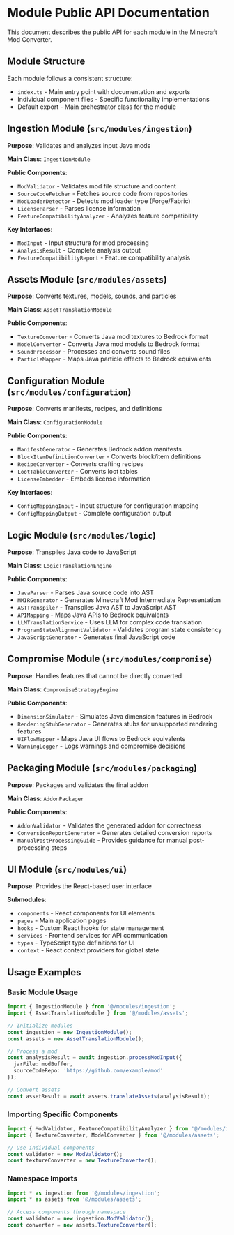 # Module Public API Documentation

This document describes the public API for each module in the Minecraft Mod Converter.

## Module Structure

Each module follows a consistent structure:
- `index.ts` - Main entry point with documentation and exports
- Individual component files - Specific functionality implementations
- Default export - Main orchestrator class for the module

## Ingestion Module (`src/modules/ingestion`)

**Purpose**: Validates and analyzes input Java mods

**Main Class**: `IngestionModule`

**Public Components**:
- `ModValidator` - Validates mod file structure and content
- `SourceCodeFetcher` - Fetches source code from repositories
- `ModLoaderDetector` - Detects mod loader type (Forge/Fabric)
- `LicenseParser` - Parses license information
- `FeatureCompatibilityAnalyzer` - Analyzes feature compatibility

**Key Interfaces**:
- `ModInput` - Input structure for mod processing
- `AnalysisResult` - Complete analysis output
- `FeatureCompatibilityReport` - Feature compatibility analysis

## Assets Module (`src/modules/assets`)

**Purpose**: Converts textures, models, sounds, and particles

**Main Class**: `AssetTranslationModule`

**Public Components**:
- `TextureConverter` - Converts Java mod textures to Bedrock format
- `ModelConverter` - Converts Java mod models to Bedrock format
- `SoundProcessor` - Processes and converts sound files
- `ParticleMapper` - Maps Java particle effects to Bedrock equivalents

## Configuration Module (`src/modules/configuration`)

**Purpose**: Converts manifests, recipes, and definitions

**Main Class**: `ConfigurationModule`

**Public Components**:
- `ManifestGenerator` - Generates Bedrock addon manifests
- `BlockItemDefinitionConverter` - Converts block/item definitions
- `RecipeConverter` - Converts crafting recipes
- `LootTableConverter` - Converts loot tables
- `LicenseEmbedder` - Embeds license information

**Key Interfaces**:
- `ConfigMappingInput` - Input structure for configuration mapping
- `ConfigMappingOutput` - Complete configuration output

## Logic Module (`src/modules/logic`)

**Purpose**: Transpiles Java code to JavaScript

**Main Class**: `LogicTranslationEngine`

**Public Components**:
- `JavaParser` - Parses Java source code into AST
- `MMIRGenerator` - Generates Minecraft Mod Intermediate Representation
- `ASTTranspiler` - Transpiles Java AST to JavaScript AST
- `APIMapping` - Maps Java APIs to Bedrock equivalents
- `LLMTranslationService` - Uses LLM for complex code translation
- `ProgramStateAlignmentValidator` - Validates program state consistency
- `JavaScriptGenerator` - Generates final JavaScript code

## Compromise Module (`src/modules/compromise`)

**Purpose**: Handles features that cannot be directly converted

**Main Class**: `CompromiseStrategyEngine`

**Public Components**:
- `DimensionSimulator` - Simulates Java dimension features in Bedrock
- `RenderingStubGenerator` - Generates stubs for unsupported rendering features
- `UIFlowMapper` - Maps Java UI flows to Bedrock equivalents
- `WarningLogger` - Logs warnings and compromise decisions

## Packaging Module (`src/modules/packaging`)

**Purpose**: Packages and validates the final addon

**Main Class**: `AddonPackager`

**Public Components**:
- `AddonValidator` - Validates the generated addon for correctness
- `ConversionReportGenerator` - Generates detailed conversion reports
- `ManualPostProcessingGuide` - Provides guidance for manual post-processing steps

## UI Module (`src/modules/ui`)

**Purpose**: Provides the React-based user interface

**Submodules**:
- `components` - React components for UI elements
- `pages` - Main application pages
- `hooks` - Custom React hooks for state management
- `services` - Frontend services for API communication
- `types` - TypeScript type definitions for UI
- `context` - React context providers for global state

## Usage Examples

### Basic Module Usage

```typescript
import { IngestionModule } from '@/modules/ingestion';
import { AssetTranslationModule } from '@/modules/assets';

// Initialize modules
const ingestion = new IngestionModule();
const assets = new AssetTranslationModule();

// Process a mod
const analysisResult = await ingestion.processModInput({
  jarFile: modBuffer,
  sourceCodeRepo: 'https://github.com/example/mod'
});

// Convert assets
const assetResult = await assets.translateAssets(analysisResult);
```

### Importing Specific Components

```typescript
import { ModValidator, FeatureCompatibilityAnalyzer } from '@/modules/ingestion';
import { TextureConverter, ModelConverter } from '@/modules/assets';

// Use individual components
const validator = new ModValidator();
const textureConverter = new TextureConverter();
```

### Namespace Imports

```typescript
import * as ingestion from '@/modules/ingestion';
import * as assets from '@/modules/assets';

// Access components through namespace
const validator = new ingestion.ModValidator();
const converter = new assets.TextureConverter();
```
